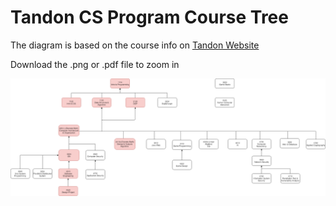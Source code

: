 # Tandon CS Program Course Tree

The diagram is based on the course info on [Tandon Website](https://engineering.nyu.edu/academics/programs/computer-science-bs)

Download the .png or .pdf file to zoom in

![picture](https://github.com/zeyangxu/NYU_Tandon_CS_CourseTree/blob/master/NYU%20CS%20courses.png)
